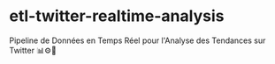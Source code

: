 # etl-twitter-realtime-analysis
Pipeline de Données en Temps Réel pour l'Analyse des Tendances sur Twitter 📊⚙️📡
